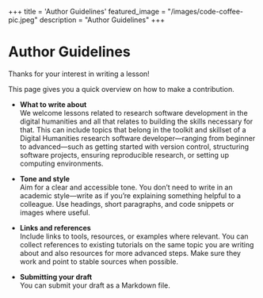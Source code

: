 +++
title = 'Author Guidelines'
featured_image = "/images/code-coffee-pic.jpeg"
description = "Author Guidelines"
+++
# Author Guidelines

Thanks for your interest in writing a lesson!

This page gives you a quick overview on how to make a contribution.

- **What to write about**  
  We welcome lessons related to research software development in the digital humanities and all that relates to building the skills necessary for that.
  This can include topics that belong in the toolkit and skillset of a Digital Humanities research software developer—ranging from beginner to advanced—such as getting started with version control, structuring software projects, ensuring reproducible research, or setting up computing environments.

- **Tone and style**  
  Aim for a clear and accessible tone. You don’t need to write in an academic style—write as if you’re explaining something helpful to a colleague. Use headings, short paragraphs, and code snippets or images where useful.

- **Links and references**  
  Include links to tools, resources, or examples where relevant. You can collect references to existing tutorials on the same topic you are writing about and also resources for more advanced steps. Make sure they work and point to stable sources when possible.

- **Submitting your draft**  
  You can submit your draft as a Markdown file.
